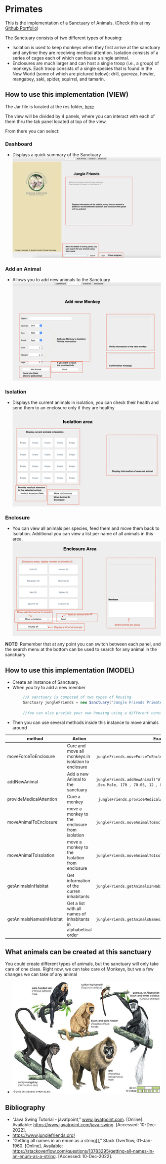 # Primates


This is the implementation of a Sanctuary of Animals. (Check this at my [Github Portfolio](https://github.com/AlexanderHMagno/Primates))

The Sanctuary consists of two different types of housing:
- Isolation is used to keep monkeys when they first arrive at the sanctuary and anytime they are receiving medical attention. Isolation consists of a series of cages each of which can house a single animal.
- Enclosures are much larger and can host a single troop (i.e., a group) of monkeys. Each troop consists of a single species that is found in the New World (some of which are pictured below): drill, guereza, howler, mangabey, saki, spider, squirrel, and tamarin.


## How to use this implementation (VIEW)

The Jar file is located at the res folder, [here](https://github.com/AlexanderHMagno/Primates//tree/master/res/sanctuary.jar)

The view will be divided by 4 panels, where you can interact with each of them thru the tab panel located at top of the view.

From there you can select: 

### Dashboard
- Displays a quick summary of the Sanctuary
![Primate](/res/readme/dashboard.png)

### Add an Animal
- Allows you to add new animals to the Sanctuary
![Primate](/res/readme/addAnimal.png)

### Isolation
- Displays the current animals in isolation, you can check their health and send them to an enclosure only if they are healthy
![Primate](/res/readme/isolation.png)

### Enclosure
- You can view all animals per species, feed them and move them back to Isolation. Additional you can view a list per name of all animals in this area.
![Primate](/res/readme/enclosure.png)


**NOTE:**  Remember that at any point you can switch between each panel, and the search menu at the bottom can be used to search for any animal in the sanctuary


## How to use this implementation (MODEL)

- Create an instance of Sanctuary. 
- When you try to add a new member 

```JAVA
        //A sanctuary is composed of two types of housing.
        Sanctuary jungleFriends = new Sanctuary("Jungle Friends Primate Sanctuary");
        
        //You can also provide your own housing using a different constructor
```

- Then you can use several methods inside this instance to move animals around

| method  | Action | Example |
| ------------- | ------------- | ------------- |
| moveForceToEnclosure  | Cure and move all monkeys in isolation to enclosure | ```jungleFriends.moveForceToEnclosure();``` |
| addNewAnimal  | Add a new Animal to the sanctuary | ```jungleFriends.addNewAnimal("Alex", Species.Quereza ,Sex.Male, 170 , 70.05, 12 , Food.Fruits);``` |
| provideMedicalAttention  | Cure a monkey | ``` jungleFriends.provideMedicalAttention("Alex");``` |
| moveAnimalToEnclosure  | move a monkey to the enclosure from isolation | ```jungleFriends.moveAnimalToEnclosure("Alex");``` |
| moveAnimalToIsolation  | move a monkey to the Isolation from enclosure | ```jungleFriends.moveAnimalToIsolation(Species.Quereza,"Alex");``` |
| getAnimalsInHabitat  | Get information of the curren inhabitants | ```jungleFriends.getAnimalsInHabitat();``` |
| getAnimalsNamesInHabitat  | Get a list with all names of inhabitants in alphabetical order | ```jungleFriends.getAnimalsNamesInHabitat()``` |


## What animals can be created at this sanctuary
You could create different types of animals, but the sanctuary will only take care of one class. Right now, we can take care of Monkeys, but we a few 
changes we can take of any animal 

- ![Primate](/res/Old-World-New-monkeys-1.jpg)


## Bibliography 

- “Java Swing Tutorial - javatpoint,” www.javatpoint.com. [Online]. Available: https://www.javatpoint.com/java-swing. [Accessed: 10-Dec-2022]. 
- https://www.junglefriends.org/
- “Getting all names in an enum as a string[],” Stack Overflow, 01-Jan-1960. [Online]. Available: https://stackoverflow.com/questions/13783295/getting-all-names-in-an-enum-as-a-string. [Accessed: 10-Dec-2022]. 
